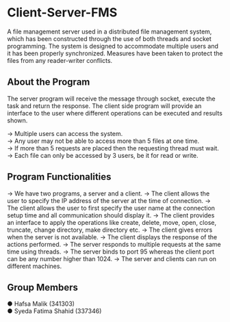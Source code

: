 # Client-Server-FMS

A file management server used in a distributed file management system, which has been constructed through the use of both threads and socket programming. The system is designed to accommodate multiple users and it has been properly synchronized. Measures have been taken to protect the files from any reader-writer conflicts.

## About the Program

The server program will receive the message through socket, execute the task and return the response. The client side program will provide an interface to the user where different operations can be executed and results shown.

-> Multiple users can access the system. <br>
-> Any user may not be able to access more than 5 files at one time. <br>
-> If more than 5 requests are placed then the requesting thread must wait. <br>
-> Each file can only be accessed by 3 users, be it for read or write. <br>

## Program Functionalities

-> We have two programs, a server and a client.
-> The client allows the user to specify the IP address of the server at the time of connection.
-> The client allows the user to first specify the user name at the connection setup time and all communication should display it.
-> The client provides an interface to apply the operations like create, delete, move, open, close, truncate, change directory, make directory etc.
-> The client gives errors when the server is not available.
-> The client displays the response of the actions performed.
-> The server responds to multiple requests at the same time using threads.
-> The server binds to port 95 whereas the client port can be any number higher than 1024. 
-> The server and clients can run on different machines.

## Group Members

● Hafsa Malik (341303) <br>
● Syeda Fatima Shahid (337346)

